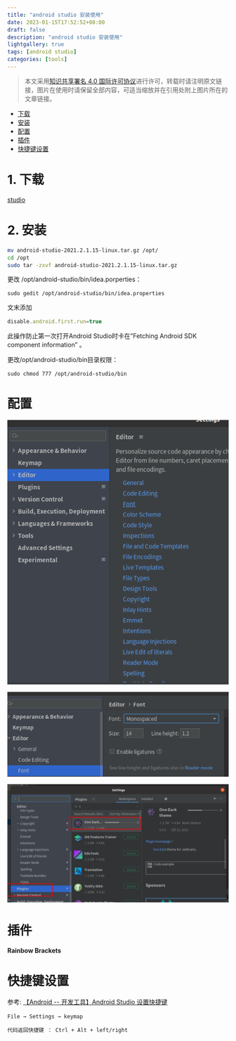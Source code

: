 ```yaml
---
title: "android studio 安装使用"
date: 2023-01-15T17:52:52+08:00
draft: false
description: "android studio 安装使用"
lightgallery: true
tags: [android studio]
categories: [tools]
---
```


> 本文采用[知识共享署名 4.0 国际许可协议](http://creativecommons.org/licenses/by/4.0/)进行许可，转载时请注明原文链接，图片在使用时请保留全部内容，可适当缩放并在引用处附上图片所在的文章链接。

<!-- TOC -->

- [下载](#%E4%B8%8B%E8%BD%BD)
- [安装](#%E5%AE%89%E8%A3%85)
- [配置](#%E9%85%8D%E7%BD%AE)
- [插件](#%E6%8F%92%E4%BB%B6)
- [快捷键设置](#%E5%BF%AB%E6%8D%B7%E9%94%AE%E8%AE%BE%E7%BD%AE)

<!-- /TOC -->

# 1. 下载
[studio](https://developer.android.google.cn/studio)

# 2. 安装

```bash
mv android-studio-2021.2.1.15-linux.tar.gz /opt/
cd /opt
sudo tar -zxvf android-studio-2021.2.1.15-linux.tar.gz
```

更改 /opt/android-studio/bin/idea.porperties：

```
sudo gedit /opt/android-studio/bin/idea.properties
```

文末添加

```javascript
disable.android.first.run=true
```

此操作防止第一次打开Android Studio时卡在”Fetching Android SDK component information” 。

更改/opt/android-studio/bin目录权限：

```
sudo chmod 777 /opt/android-studio/bin
```



# 配置

![image-20220729164622788](./images/image-20220729164622788.png)



![image-20220729164645373](./images/image-20220729164645373.png)



![image-20220729164829551](./images/image-20220729164829551.png)



# 插件

**Rainbow Brackets**



# 快捷键设置

参考: [【Android -- 开发工具】Android Studio 设置快捷键](https://blog.csdn.net/duoduo_11011/article/details/78606144)

`File → Settings → keymap`

`代码返回快捷键 ： Ctrl + Alt + left/right`
